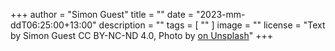 +++
author = "Simon Guest"
title = ""
date = "2023-mm-ddT06:25:00+13:00"
description = ""
tags = [ "" ]
image = ""
license = "Text by Simon Guest CC BY-NC-ND 4.0, Photo by [ on Unsplash]()"
+++

